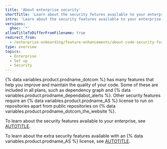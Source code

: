 ```yaml
---
title: 'About enterprise security'
shortTitle: 'Learn about the security fetures available to your enterprise.'
intro: 'Learn about the security features available to your enterprise.'
versions:
  ghec: '*'
allowTitleToDifferFromFilename: true
redirect_from:
  - /enterprise-onboarding/feature-enhancements/about-code-security-for-your-enterprise
type: overview
topics:
  - Enterprise
  - Set up
  - Security
---
```


{% data variables.product.prodname_dotcom %} has many features that help you improve and maintain the quality of your code. Some of these are included in all plans, such as dependency graph and {% data variables.product.prodname_dependabot_alerts %}. Other security features require an {% data variables.product.prodname_AS %} license to run on repositories apart from public repositories on {% data variables.product.prodname_dotcom_the_website %}.

To learn about the security features available to your enterprise, see [AUTOTITLE](/code-security).

To learn about the extra security features available with an {% data variables.product.prodname_AS %} license, see [AUTOTITLE](/get-started/learning-about-github/about-github-advanced-security).
